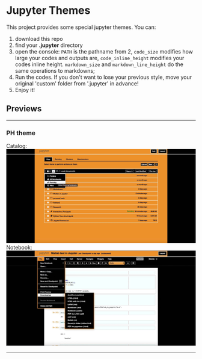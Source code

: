 
# Jupyter Themes

This project provides some special jupyter themes. You can:

1. download this repo
2. find your <b>.jupyter</b> directory
3. open the console: ```PATH``` is the pathname from 2, ```code_size``` modifies how large your codes and outputs are, ```code_inline_height``` modifies your codes inline height. ```markdown_size``` and ```markdown_line_height``` do the same operations to markdowns; 
4. Run the codes. If you don't want to lose your previous style, move your original 'custom' folder from '.jupyter' in advance!
5. Enjoy it!


## Previews
---
### PH theme
Catalog:
<img src="./imgs/ph_tree.jpg">
Notebook:
<img src="./imgs/ph_code.jpg">

---